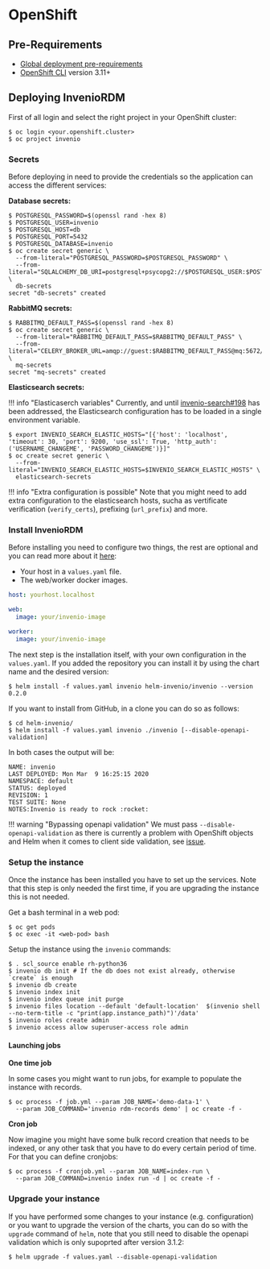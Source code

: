 # OpenShift

## Pre-Requirements

- [Global deployment pre-requirements](index.md#pre-requirements)
- [OpenShift CLI](https://docs.openshift.com/container-platform/4.3/cli_reference/openshift_cli/getting-started-cli.html#cli-installing-cli_cli-developer-commands) version 3.11+


## Deploying InvenioRDM

First of all login and select the right project in your OpenShift cluster:

```console
$ oc login <your.openshift.cluster>
$ oc project invenio
```

### Secrets

Before deploying in need to provide the credentials so the application can access the different services:

**Database secrets:**

```console
$ POSTGRESQL_PASSWORD=$(openssl rand -hex 8)
$ POSTGRESQL_USER=invenio
$ POSTGRESQL_HOST=db
$ POSTGRESQL_PORT=5432
$ POSTGRESQL_DATABASE=invenio
$ oc create secret generic \
  --from-literal="POSTGRESQL_PASSWORD=$POSTGRESQL_PASSWORD" \
  --from-literal="SQLALCHEMY_DB_URI=postgresql+psycopg2://$POSTGRESQL_USER:$POSTGRESQL_PASSWORD@$POSTGRESQL_HOST:$POSTGRESQL_PORT/$POSTGRESQL_DATABASE" \
  db-secrets
secret "db-secrets" created
```

**RabbitMQ secrets:**

```console
$ RABBITMQ_DEFAULT_PASS=$(openssl rand -hex 8)
$ oc create secret generic \
  --from-literal="RABBITMQ_DEFAULT_PASS=$RABBITMQ_DEFAULT_PASS" \
  --from-literal="CELERY_BROKER_URL=amqp://guest:$RABBITMQ_DEFAULT_PASS@mq:5672/" \
  mq-secrets
secret "mq-secrets" created
```

**Elasticsearch secrets:**

!!! info "Elasticaserch variables"
    Currently, and until [invenio-search#198](https://github.com/inveniosoftware/invenio-search/issues/198) has been addressed, the Elasticsearch configuration
    has to be loaded in a single environment variable.

``` console
$ export INVENIO_SEARCH_ELASTIC_HOSTS="[{'host': 'localhost', 'timeout': 30, 'port': 9200, 'use_ssl': True, 'http_auth':('USERNAME_CHANGEME', 'PASSWORD_CHANGEME')}]"
$ oc create secret generic \
  --from-literal="INVENIO_SEARCH_ELASTIC_HOSTS=$INVENIO_SEARCH_ELASTIC_HOSTS" \
  elasticsearch-secrets
```

!!! info "Extra configuration is possible"
    Note that you might need to add extra configuration to the elasticsearch hosts, sucha as vertificate verification (`verify_certs`), prefixing (`url_prefix`) and more.

### Install InvenioRDM

Before installing you need to configure two things, the rest are optional and you can read more about it [here](configuration.md):

- Your host in a `values.yaml` file.
- The web/worker docker images.

``` yaml
host: yourhost.localhost

web:
  image: your/invenio-image

worker:
  image: your/invenio-image
```

The next step is the installation itself, with your own configuration in the `values.yaml`. If you added the repository you can install it by using the chart name and the desired version:

``` console
$ helm install -f values.yaml invenio helm-invenio/invenio --version 0.2.0
```

If you want to install from GitHub, in a clone you can do so as follows:

``` console
$ cd helm-invenio/
$ helm install -f values.yaml invenio ./invenio [--disable-openapi-validation]
```

In both cases the output will be:

``` console
NAME: invenio
LAST DEPLOYED: Mon Mar  9 16:25:15 2020
NAMESPACE: default
STATUS: deployed
REVISION: 1
TEST SUITE: None
NOTES:Invenio is ready to rock :rocket:
```

!!! warning "Bypassing openapi validation"
    We must pass `--disable-openapi-validation` as there is currently a problem with OpenShift objects and Helm when it comes to client side validation, see [issue](https://github.com/openshift/origin/issues/24060).


### Setup the instance

Once the instance has been installed you have to set up the services. Note that this step is only needed the first time, if you are upgrading the instance this is not needed.

Get a bash terminal in a web pod:

```console
$ oc get pods
$ oc exec -it <web-pod> bash
```

Setup the instance using the `invenio` commands:

``` console
$ . scl_source enable rh-python36
$ invenio db init # If the db does not exist already, otherwise `create` is enough
$ invenio db create
$ invenio index init
$ invenio index queue init purge
$ invenio files location --default 'default-location'  $(invenio shell --no-term-title -c "print(app.instance_path)")'/data'
$ invenio roles create admin
$ invenio access allow superuser-access role admin
```

#### Launching jobs

**One time job**

In some cases you might want to run jobs, for example to populate the instance with records.

``` console
$ oc process -f job.yml --param JOB_NAME='demo-data-1' \
  --param JOB_COMMAND='invenio rdm-records demo' | oc create -f -
```

**Cron job**

Now imagine you might have some bulk record creation that needs to be indexed, or any other task that you have to do every certain period of time.
For that you can define cronjobs:

``` console
$ oc process -f cronjob.yml --param JOB_NAME=index-run \
  --param JOB_COMMAND=invenio index run -d | oc create -f -
```

### Upgrade your instance

If you have performed some changes to your instance (e.g. configuration) or you want to upgrade the version of the charts, you can do so with
the `upgrade` command of `helm`, note that you still need to disable the openapi validation which is only supoprted after version 3.1.2:

``` console
$ helm upgrade -f values.yaml --disable-openapi-validation
```
